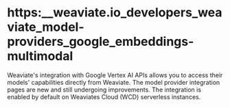 # https:\_\_weaviate.io_developers_weaviate_model-providers_google_embeddings-multimodal

Weaviate's integration with Google Vertex AI APIs allows you to access their models' capabilities directly from Weaviate. The model provider integration pages are new and still undergoing improvements. The integration is enabled by default on Weaviates Cloud (WCD) serverless instances.
